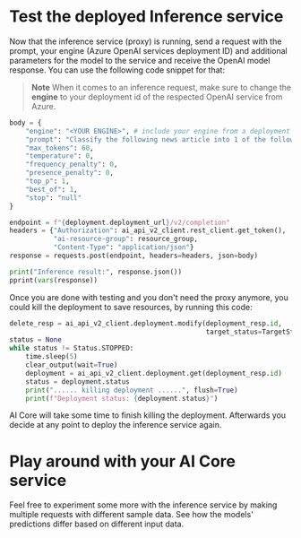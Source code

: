 # Test the deployed Inference service

Now that the inference service (proxy) is running, send a request with the prompt, your engine (Azure OpenAI services deployment ID) and additional parameters for the model to the service and receive the OpenAI model response. You can use the following code snippet for that:

> **Note**
> When it comes to an inference request, make sure to change the **engine** to your deployment id of the respected OpenAI service from Azure.

```python
body = {
    "engine": "<YOUR ENGINE>", # include your engine from a deployment of an Azure OpenAI services model
    "prompt": "Classify the following news article into 1 of the following categories: categories: [Business, Tech, Politics, Sport, Entertainment]\n\nnews article: Donna Steffensen Is Cooking Up a New Kind of Perfection. The Internet’s most beloved cooking guru has a buzzy new book and a fresh new perspective:\n\nClassified category:",
    "max_tokens": 60,
    "temperature": 0,
    "frequency_penalty": 0,
    "presence_penalty": 0,
    "top_p": 1,
    "best_of": 1,
    "stop": "null"
}

endpoint = f"{deployment.deployment_url}/v2/completion"
headers = {"Authorization": ai_api_v2_client.rest_client.get_token(),
           "ai-resource-group": resource_group,
           "Content-Type": "application/json"}
response = requests.post(endpoint, headers=headers, json=body)

print("Inference result:", response.json())
pprint(vars(response))
```

Once you are done with testing and you don't need the proxy anymore, you could kill the deployment to save resources, by running this code:

```python
delete_resp = ai_api_v2_client.deployment.modify(deployment_resp.id,
                                                 target_status=TargetStatus.STOPPED)
status = None
while status != Status.STOPPED:
    time.sleep(5)
    clear_output(wait=True)
    deployment = ai_api_v2_client.deployment.get(deployment_resp.id)
    status = deployment.status
    print("...... killing deployment ......", flush=True)
    print(f"Deployment status: {deployment.status}")
```

AI Core will take some time to finish killing the deployment. Afterwards you decide at any point to deploy the inference service again.

# Play around with your AI Core service

Feel free to experiment some more with the inference service by making multiple requests with different sample data. See how the models' predictions differ based on different input data.
